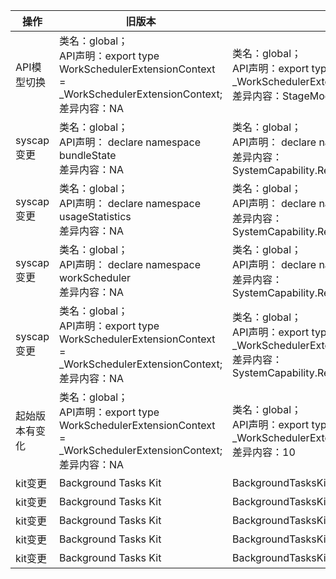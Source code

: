 | 操作 | 旧版本 | 新版本 | d.ts文件 |
| ---- | ------ | ------ | -------- |
|API模型切换|类名：global；<br>API声明：export type WorkSchedulerExtensionContext = _WorkSchedulerExtensionContext;<br>差异内容：NA|类名：global；<br>API声明：export type WorkSchedulerExtensionContext = _WorkSchedulerExtensionContext;<br>差异内容：StageModelOnly|api/@ohos.WorkSchedulerExtensionAbility.d.ts|
|syscap变更|类名：global；<br>API声明： declare namespace bundleState<br>差异内容：NA|类名：global；<br>API声明： declare namespace bundleState<br>差异内容：SystemCapability.ResourceSchedule.UsageStatistics.App|api/@ohos.bundleState.d.ts|
|syscap变更|类名：global；<br>API声明： declare namespace usageStatistics<br>差异内容：NA|类名：global；<br>API声明： declare namespace usageStatistics<br>差异内容：SystemCapability.ResourceSchedule.UsageStatistics.App|api/@ohos.resourceschedule.usageStatistics.d.ts|
|syscap变更|类名：global；<br>API声明： declare namespace workScheduler<br>差异内容：NA|类名：global；<br>API声明： declare namespace workScheduler<br>差异内容：SystemCapability.ResourceSchedule.WorkScheduler|api/@ohos.resourceschedule.workScheduler.d.ts|
|syscap变更|类名：global；<br>API声明：export type WorkSchedulerExtensionContext = _WorkSchedulerExtensionContext;<br>差异内容：NA|类名：global；<br>API声明：export type WorkSchedulerExtensionContext = _WorkSchedulerExtensionContext;<br>差异内容：SystemCapability.ResourceSchedule.WorkScheduler|api/@ohos.WorkSchedulerExtensionAbility.d.ts|
|起始版本有变化|类名：global；<br>API声明：export type WorkSchedulerExtensionContext = _WorkSchedulerExtensionContext;<br>差异内容：NA|类名：global；<br>API声明：export type WorkSchedulerExtensionContext = _WorkSchedulerExtensionContext;<br>差异内容：10|api/@ohos.WorkSchedulerExtensionAbility.d.ts|
|kit变更|Background Tasks Kit|BackgroundTasksKit|api/@ohos.backgroundTaskManager.d.ts|
|kit变更|Background Tasks Kit|BackgroundTasksKit|api/@ohos.bundleState.d.ts|
|kit变更|Background Tasks Kit|BackgroundTasksKit|api/@ohos.resourceschedule.backgroundTaskManager.d.ts|
|kit变更|Background Tasks Kit|BackgroundTasksKit|api/@ohos.resourceschedule.workScheduler.d.ts|
|kit变更|Background Tasks Kit|BackgroundTasksKit|api/@ohos.WorkSchedulerExtensionAbility.d.ts|
